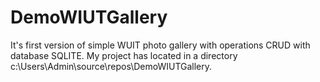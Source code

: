 # DemoWIUTGallery
 It's first version of simple WUIT photo gallery with operations CRUD with database SQLITE.
 My project has located in a directory c:\Users\Admin\source\repos\DemoWIUTGallery\.
